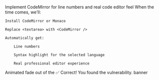 Implement CodeMirror for line numbers and real code editor feel
When the time comes, we'll:

    Install CodeMirror or Monaco

    Replace <textarea> with <CodeMirror />

    Automatically get:

        Line numbers

        Syntax highlight for the selected language

        Real professional editor experience


Animated fade out of the ✅ Correct! You found the vulnerability. banner

